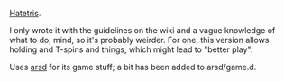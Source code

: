 [Hatetris](https://qntm.org/hatetris).

I only wrote it with the guidelines on the wiki and a vague knowledge of what to do, mind, so it's probably weirder. For one, this version allows holding and T-spins and things, which might lead to "better play".

Uses [arsd](https://github.com/adamdruppe/arsd/) for its game stuff; a bit has been added to arsd/game.d.